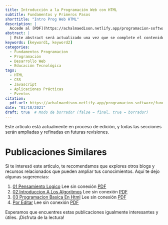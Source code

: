```yaml
---
title: Introducción a la Programación Web con HTML
subtitle: Fundamentos y Primeros Pasos
shorttitle: "Intro Prog Web HTML"
description: |
  Accede al [PDF](https://achalmaedison.netlify.app/programacion-software/fundamentos-programacion/2021-01-18-03-programacion-basica-en-html/index.pdf) completo aquí.
abstract: |
  | Este abstract será actualizado una vez que se complete el contenido final del artículo.
keywords: [keyword1, keyword2]
categories:
  - Fundamentos Programacion
  - Programación  
  - Desarrollo Web  
  - Educación Tecnológica
tags:
  - HTML  
  - CSS  
  - Javascript  
  - Aplicaciones Prácticas  
  - Eventos
citation:
  pdf-url: https://achalmaedison.netlify.app/programacion-software/fundamentos-programacion/2021-01-18-03-programacion-basica-en-html/index.pdf
date: "01/18/2021"
draft: true  # Modo de borrador (false = final, true = borrador)
---
```






Este artículo está actualmente en proceso de edición, y todas las secciones serán ampliadas y refinadas en futuras revisiones.


# Publicaciones Similares

Si te interesó este artículo, te recomendamos que explores otros blogs y recursos relacionados que pueden ampliar tus conocimientos. Aquí te dejo algunas sugerencias:


1. [01 Pensamiento Logico](https://achalmaedison.netlify.app/programacion-software/fundamentos-programacion/2021-01-04-01-pensamiento-logico) Lee sin conexión [PDF](https://achalmaedison.netlify.app/programacion-software/fundamentos-programacion/2021-01-04-01-pensamiento-logico/index.pdf)
2. [02 Introduccion A Los Algoritmos](https://achalmaedison.netlify.app/programacion-software/fundamentos-programacion/2021-01-11-02-introduccion-a-los-algoritmos) Lee sin conexión [PDF](https://achalmaedison.netlify.app/programacion-software/fundamentos-programacion/2021-01-11-02-introduccion-a-los-algoritmos/index.pdf)
3. [03 Programacion Basica En Html](https://achalmaedison.netlify.app/programacion-software/fundamentos-programacion/2021-01-18-03-programacion-basica-en-html) Lee sin conexión [PDF](https://achalmaedison.netlify.app/programacion-software/fundamentos-programacion/2021-01-18-03-programacion-basica-en-html/index.pdf)
4. [Por Editar](https://achalmaedison.netlify.app/programacion-software/fundamentos-programacion/2024-03-31-por-editar) Lee sin conexión [PDF](https://achalmaedison.netlify.app/programacion-software/fundamentos-programacion/2024-03-31-por-editar/index.pdf)


Esperamos que encuentres estas publicaciones igualmente interesantes y útiles. ¡Disfruta de la lectura!

